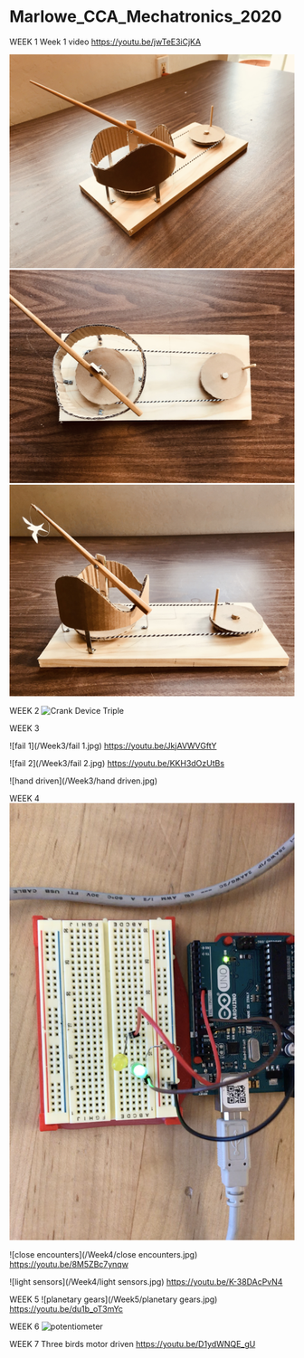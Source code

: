 # Marlowe_CCA_Mechatronics_2020

WEEK 1
Week 1 video
https://youtu.be/jwTeE3iCjKA

![Crank Device](/Week1/CrankDevice1.jpg)
![Crank Device](/Week1/CrankDevice2.jpg)
![Crank Device](/Week1/CrankDevice3.jpg)

WEEK 2
![Crank Device Triple](/Week2/CrankDeviceTriple.gif)

WEEK 3

![fail 1](/Week3/fail 1.jpg)
https://youtu.be/JkjAVWVGftY

![fail 2](/Week3/fail 2.jpg)
https://youtu.be/KKH3dOzUtBs

![hand driven](/Week3/hand driven.jpg)

WEEK 4
![blinking](/Week4/blinking.jpg)

![close encounters](/Week4/close encounters.jpg)
https://youtu.be/8M5ZBc7ynqw

![light sensors](/Week4/light sensors.jpg)
https://youtu.be/K-38DAcPvN4

WEEK 5
![planetary gears](/Week5/planetary gears.jpg)
https://youtu.be/du1b_oT3mYc

WEEK 6
![potentiometer](/Week5/potentiometer.jpg)

WEEK 7
Three birds motor driven
https://youtu.be/D1ydWNQE_gU

